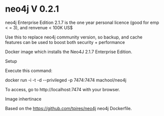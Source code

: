 # neo4j V 0.2.1
neo4j Enterprise Edition 2.1.7 is the one year personal licence (good for emp < = 3), and renvenue < 100K US$

Use this to replace neo4j community version, so backup, and cache features can be used to boost both security + performance


Docker image which installs the Neo4J 2.1.7 Enterprise Edition.

Setup

Execute this command:

docker run -i -t -d --privileged -p 7474:7474 machool/neo4j

To access, go to http://localhost:7474 with your browser.

Image inhertinace

Based on the https://github.com/tpires/neo4j neo4j Dockerfile.
